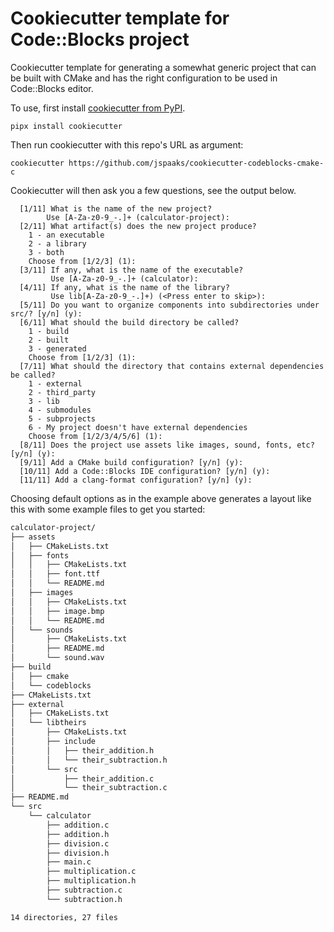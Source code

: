 # Cookiecutter template for Code::Blocks project

Cookiecutter template for generating a somewhat generic project that can be built
with CMake and has the right configuration to be used in Code::Blocks editor.

To use, first install [cookiecutter from PyPI](https://pypi.org/project/cookiecutter/).

```shell
pipx install cookiecutter
```

Then run cookiecutter with this repo's URL as argument:

```shell
cookiecutter https://github.com/jspaaks/cookiecutter-codeblocks-cmake-c
```

Cookiecutter will then ask you a few questions, see the output below.

```text
  [1/11] What is the name of the new project?
        Use [A-Za-z0-9_-.]+ (calculator-project): 
  [2/11] What artifact(s) does the new project produce?
    1 - an executable
    2 - a library
    3 - both
    Choose from [1/2/3] (1): 
  [3/11] If any, what is the name of the executable?
         Use [A-Za-z0-9_-.]+ (calculator): 
  [4/11] If any, what is the name of the library?
         Use lib[A-Za-z0-9_-.]+) (<Press enter to skip>): 
  [5/11] Do you want to organize components into subdirectories under src/? [y/n] (y): 
  [6/11] What should the build directory be called?
    1 - build
    2 - built
    3 - generated
    Choose from [1/2/3] (1): 
  [7/11] What should the directory that contains external dependencies be called?
    1 - external
    2 - third_party
    3 - lib
    4 - submodules
    5 - subprojects
    6 - My project doesn't have external dependencies
    Choose from [1/2/3/4/5/6] (1): 
  [8/11] Does the project use assets like images, sound, fonts, etc? [y/n] (y): 
  [9/11] Add a CMake build configuration? [y/n] (y): 
  [10/11] Add a Code::Blocks IDE configuration? [y/n] (y): 
  [11/11] Add a clang-format configuration? [y/n] (y): 
```

Choosing default options as in the example above generates a layout like this with some
example files to get you started:

```txt
calculator-project/
├── assets
│   ├── CMakeLists.txt
│   ├── fonts
│   │   ├── CMakeLists.txt
│   │   ├── font.ttf
│   │   └── README.md
│   ├── images
│   │   ├── CMakeLists.txt
│   │   ├── image.bmp
│   │   └── README.md
│   └── sounds
│       ├── CMakeLists.txt
│       ├── README.md
│       └── sound.wav
├── build
│   ├── cmake
│   └── codeblocks
├── CMakeLists.txt
├── external
│   ├── CMakeLists.txt
│   └── libtheirs
│       ├── CMakeLists.txt
│       ├── include
│       │   ├── their_addition.h
│       │   └── their_subtraction.h
│       └── src
│           ├── their_addition.c
│           └── their_subtraction.c
├── README.md
└── src
    └── calculator
        ├── addition.c
        ├── addition.h
        ├── division.c
        ├── division.h
        ├── main.c
        ├── multiplication.c
        ├── multiplication.h
        ├── subtraction.c
        └── subtraction.h

14 directories, 27 files
```
